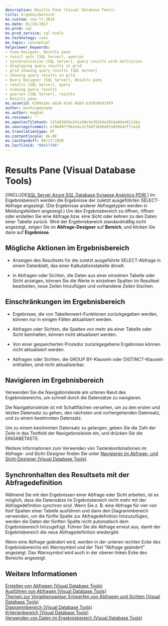 ```yaml
---
description: Results Pane (Visual Database Tools)
title: Ergebnisbereich
ms.custom: seo-lt-2019
ms.date: 01/19/2017
ms.prod: sql
ms.prod_service: sql-tools
ms.technology: ssms
ms.topic: conceptual
helpviewer_keywords:
- View Designer, Results pane
- result sets [SQL Server], queries
- synchronization [SQL Server], query results with definition
- displaying query results in grid
- grid showing query results [SQL Server]
- showing query results in grid
- Query Designer [SQL Server], Results pane
- results [SQL Server], query
- viewing query results
- queries [SQL Server], results
- Results pane
ms.assetid: 6309a1bc-a628-4141-8bb5-b35924bd19f9
author: markingmyname
ms.author: maghan
ms.reviewer: ''
ms.openlocfilehash: 215a03056a241a50e3e39264e201da8ded41126a
ms.sourcegitcommit: e700497f962e4c2274df16d9e651059b42ff1a10
ms.translationtype: HT
ms.contentlocale: de-DE
ms.lasthandoff: 08/17/2020
ms.locfileid: "88417766"
---
```

# <a name="results-pane-visual-database-tools"></a>Results Pane (Visual Database Tools)
[!INCLUDE[SQL Server Azure SQL Database Synapse Analytics PDW ](../../includes/applies-to-version/sql-asdb-asdbmi-asa-pdw.md)]
Im Ergebnisbereich werden die Ergebnisse der zuletzt ausgeführten SELECT-Abfrage angezeigt. (Die Ergebnisse anderer Abfragetypen werden in Meldungsfeldern angezeigt.) Um den Ergebnisbereich zu öffnen, öffnen oder erstellen Sie eine Abfrage bzw. eine Sicht oder kehren zu den Daten einer Tabelle zurück. Wird der Ergebnisbereich standardmäßig nicht angezeigt, zeigen Sie im **Abfrage-Designer** auf **Bereich**, und klicken Sie dann auf **Ergebnisse**.  
  
## <a name="what-you-can-do-in-the-results-pane"></a>Mögliche Aktionen im Ergebnisbereich  
  
-   Anzeigen des Resultsets für die zuletzt ausgeführte SELECT-Abfrage in einem Datenblatt, das einer Kalkulationstabelle ähnelt.  
  
-   In Abfragen oder Sichten, die Daten aus einer einzelnen Tabelle oder Sicht anzeigen, können Sie die Werte in einzelnen Spalten im Resultset bearbeiten, neue Zeilen hinzufügen und vorhandene Zeilen löschen.  
  
## <a name="limitations-in-the-results-pane"></a>Einschränkungen im Ergebnisbereich  
  
-   Ergebnisse, die von Tabellenwert-Funktionen zurückgegeben werden, können nur in einigen Fällen aktualisiert werden.  
  
-   Abfragen oder Sichten, die Spalten von mehr als einer Tabelle oder Sicht beinhalten, können nicht aktualisiert werden.  
  
-   Von einer gespeicherten Prozedur zurückgegebene Ergebnisse können nicht aktualisiert werden.  
  
-   Abfragen oder Sichten, die GROUP BY-Klauseln oder DISTINCT-Klauseln enthalten, sind nicht aktualisierbar.  
  
## <a name="navigating-in-the-results-pane"></a>Navigieren im Ergebnisbereich  
Verwenden Sie die Navigationsleiste am unteren Rand des Ergebnisbereichs, um schnell durch die Datensätze zu navigieren.  
  
Die Navigationsleiste ist mit Schaltflächen versehen, um zu den ersten und letzten Datensatz zu gehen, den nächsten und vorhergehenden Datensatz, und zu einem bestimmten Datensatz.  
  
Um zu einem bestimmten Datensatz zu gelangen, geben Sie die Zahl der Zeile in das Textfeld der Navigationsleiste ein, und drücken Sie die EINGABETASTE.  
  
Weitere Informationen zum Verwenden von Tastenkombinationen im Abfrage- und Sicht-Designer finden Sie unter [Navigieren im Abfrage- und Sicht-Designer &#40;Visual Database Tools&#41;](../../ssms/visual-db-tools/navigate-in-the-query-and-view-designer-visual-database-tools.md).  
  
## <a name="keeping-the-results-set-synchronized-with-the-query-definition"></a>Synchronhalten des Resultsets mit der Abfragedefinition  
Während Sie mit den Ergebnissen einer Abfrage oder Sicht arbeiten, ist es möglich, dass die Datensätze im Ergebnisbereich nicht mehr mit der Abfragedefinition synchron sind. Wenn Sie z. B. eine Abfrage für vier von fünf Spalten einer Tabelle ausführen und dann den Diagrammbereich verwenden, um die fünfte Spalte zur Abfragedefinition hinzuzufügen, werden die Daten der fünften Spalte nicht automatisch dem Ergebnisbereich hinzugefügt. Führen Sie die Abfrage erneut aus, damit der Ergebnisbereich die neue Abfragedefinition wiedergibt.  
  
Wenn eine Abfrage geändert wird, werden in der unteren rechten Ecke des Ergebnisbereichs ein Warnsymbol und der Text "Abfrage geändert" angezeigt. Das Warnsymbol wird auch in der oberen linken Ecke des Bereichs angezeigt.  
  
## <a name="see-also"></a>Weitere Informationen  
[Erstellen von Abfragen &#40;Visual Database Tools&#41;](../../ssms/visual-db-tools/create-queries-visual-database-tools.md)  
[Ausführen von Abfragen &#40;Visual Database Tools&#41;](../../ssms/visual-db-tools/run-queries-visual-database-tools.md)  
[Themen zur Vorgehensweise: Entwerfen von Abfragen und Sichten &#40;Visual Database Tools&#41;](../../ssms/visual-db-tools/design-queries-and-views-how-to-topics-visual-database-tools.md)  
[Diagrammbereich &#40;Visual Database Tools&#41;](../../ssms/visual-db-tools/diagram-pane-visual-database-tools.md)  
[Kriterienbereich &#40;Visual Database Tools&#41;](../../ssms/visual-db-tools/criteria-pane-visual-database-tools.md)  
[Verwenden von Daten im Ergebnisbereich &#40;Visual Database Tools&#41;](../../ssms/visual-db-tools/work-with-data-in-the-results-pane-visual-database-tools.md)  
  
